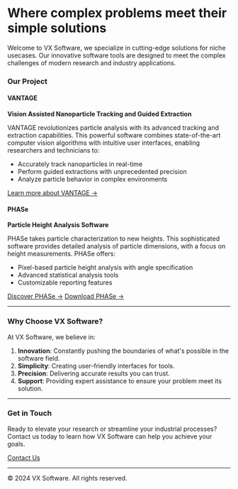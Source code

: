 # Where complex problems meet their simple solutions


Welcome to VX Software, we specialize in cutting-edge solutions for niche usecases. Our innovative software tools are designed to meet the complex challenges of modern research and industry applications.

### Our Project

#### VANTAGE
**Vision Assisted Nanoparticle Tracking and Guided Extraction**

VANTAGE revolutionizes particle analysis with its advanced tracking and extraction capabilities. This powerful software combines state-of-the-art computer vision algorithms with intuitive user interfaces, enabling researchers and technicians to:

- Accurately track nanoparticles in real-time
- Perform guided extractions with unprecedented precision
- Analyze particle behavior in complex environments

[Learn more about VANTAGE →](https://vxco.github.io/VANTAGE/)

#### PHASe
**Particle Height Analysis Software**

PHASe takes particle characterization to new heights. This sophisticated software provides detailed analysis of particle dimensions, with a focus on height measurements. PHASe offers:

- Pixel-based particle height analysis with angle specification
- Advanced statistical analysis tools
- Customizable reporting features

[Discover PHASe →](https://github.com/vxco/PHASe)
[Download PHASe →](https://github.com/vxco/PHASe/releases/latest)

---

### Why Choose VX Software?

At VX Software, we believe in:

1. **Innovation**: Constantly pushing the boundaries of what's possible in the software field.
2. **Simplicity**: Creating user-friendly interfaces for tools.
3. **Precision**: Delivering accurate results you can trust.
4. **Support**: Providing expert assistance to ensure your problem meet its solution.

---

### Get in Touch

Ready to elevate your research or streamline your industrial processes? Contact us today to learn how VX Software can help you achieve your goals.

[Contact Us](mailto:software.vxco@gmail.com)

---

© 2024 VX Software. All rights reserved.
